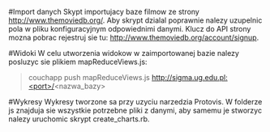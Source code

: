 #Import danych
Skypt importujacy baze filmow ze strony http://www.themoviedb.org/. Aby skrypt dzialal poprawnie nalezy uzupelnic pola w pliku konfiguracyjnym odpowiednimi danymi.
Klucz do API strony mozna pobrac rejestruj sie tu: http://www.themoviedb.org/account/signup. 

#Widoki
W celu utworzenia widokow w zaimportowanej bazie nalezy posluzyc sie plikiem mapReduceViews.js:
> couchapp push mapReduceViews.js http://sigma.ug.edu.pl:<port>/<nazwa_bazy>

#Wykresy
Wykresy tworzone sa przy uzyciu narzedzia Protovis. W folderze js znajduja sie wszystkie potrzebne pliki z danymi, aby samemu
je stworzyc nalezy uruchomic skrypt create_charts.rb.
